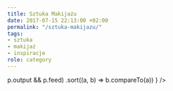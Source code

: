 ```yaml
---
title: Sztuka Makijażu
date: 2017-07-15 22:13:00 +02:00
permalink: "/sztuka-makijazu/"
tags:
- sztuka
- makijaż
- inspiracje
role: category
---
```


<div>
  <Feed pages={
    paramorph.categories['Sztuka Makijażu'].pages
      .filter(p => p.output && p.feed)
      .sort((a, b) => b.compareTo(a))
  } />
</div>

